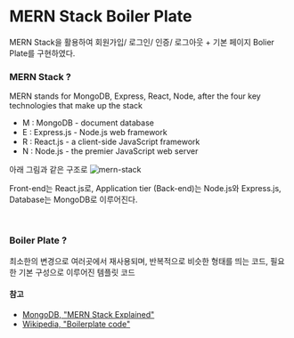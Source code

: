 # MERN Stack Boiler Plate

MERN Stack을 활용하여 회원가입/ 로그인/ 인증/ 로그아웃 + 기본 페이지 Bolier Plate를 구현하였다.

### MERN Stack ?

MERN stands for MongoDB, Express, React, Node, after the four key technologies that make up the stack

* M : MongoDB - document database
* E : Express.js - Node.js web framework
* R : React.js  - a client-side JavaScript framework
* N : Node.js - the premier JavaScript web server

아래 그림과 같은 구조로 
![mern-stack](https://user-images.githubusercontent.com/76926509/155841306-71d81f8c-3dc8-415e-a263-59eaeb8bd81f.jpg)

Front-end는 React.js로, Application tier (Back-end)는 Node.js와 Express.js, Database는 MongoDB로 이루어진다.

<br/> 

### Boiler Plate ?

최소한의 변경으로 여러곳에서 재사용되며, 반복적으로 비슷한 형태를 띄는 코드, 필요한 기본 구성으로 이루어진 템플릿 코드 



#### 참고

* [MongoDB, "MERN Stack Explained"](https://www.mongodb.com/mern-stack)
* [Wikipedia, "Boilerplate code"](https://en.wikipedia.org/wiki/Boilerplate_code)
